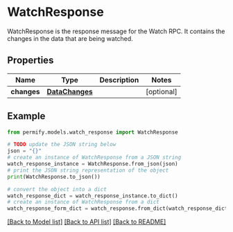 # WatchResponse

WatchResponse is the response message for the Watch RPC. It contains the changes in the data that are being watched.

## Properties

Name | Type | Description | Notes
------------ | ------------- | ------------- | -------------
**changes** | [**DataChanges**](DataChanges.md) |  | [optional] 

## Example

```python
from permify.models.watch_response import WatchResponse

# TODO update the JSON string below
json = "{}"
# create an instance of WatchResponse from a JSON string
watch_response_instance = WatchResponse.from_json(json)
# print the JSON string representation of the object
print(WatchResponse.to_json())

# convert the object into a dict
watch_response_dict = watch_response_instance.to_dict()
# create an instance of WatchResponse from a dict
watch_response_form_dict = watch_response.from_dict(watch_response_dict)
```
[[Back to Model list]](../README.md#documentation-for-models) [[Back to API list]](../README.md#documentation-for-api-endpoints) [[Back to README]](../README.md)


